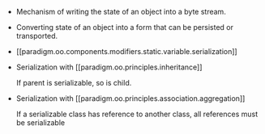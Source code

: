 

- Mechanism of writing the state of an object into a byte stream.
- Converting state of an object into a form that can be persisted or transported.
- [[paradigm.oo.components.modifiers.static.variable.serialization]]
- Serialization with [[paradigm.oo.principles.inheritance]]

    If parent is serializable, so is child.

- Serialization with [[paradigm.oo.principles.association.aggregation]]

    If a serializable class has reference to another class, all references must be serializable
